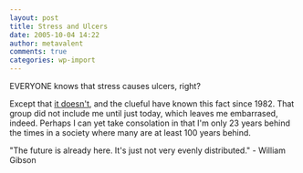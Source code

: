 ```yaml
---
layout: post
title: Stress and Ulcers
date: 2005-10-04 14:22
author: metavalent
comments: true
categories: wp-import
---
```

EVERYONE knows that stress causes ulcers, right?

Except that <a href="http://www.npr.org/templates/story/story.php?storyId=4933608">it doesn't</a>, and the clueful have known this fact since 1982.  That group did not include me until just today, which leaves me embarrased, indeed.  Perhaps I can yet take consolation in that I'm only 23 years behind the times in a society where many are at least 100 years behind.

"The future is already here. It's just not very evenly distributed." - William Gibson

